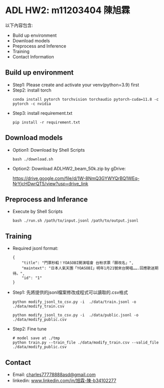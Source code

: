 
# ADL HW2: m11203404 陳旭霖
以下內容包含:
* Build up environment
* Download models
* Preprocess and Inference
* Training 
* Contact Information

## Build up environment
- Step1: Please create and activate your venv(python=3.9) first
- Step2: install torch
    ```
    conda install pytorch torchvision torchaudio pytorch-cuda=11.8 -c pytorch -c nvidia
    ```
- Step3: install requirement.txt 
    ```
    pip install -r requirement.txt
    ```

## Download models
- Option1: Download by Shell Scripts
    ```
    bash ./download.sh
    ```
- Option2: Download ADLHW2_beam_50k.zip by gDrive: 
    
    https://drive.google.com/file/d/1W-8NmQ3GYWYQrBQ1WEq-NrYjcHDwrQT5/view?usp=drive_link

## Preprocess and Inferance
- Execute by Shell Scripts
    ```
    bash ./run.sh /path/to/input.jsonl /path/to/output.jsonl
    ```
## Training
- Required jsonl format:
    ```
    {
        "title": "門票秒殺！YOASOBI開演唱會 台粉求票「願改名」",
        "maintext": "日本人氣天團「YOASOBI」明年1月21號來台開唱…….回應歌迷期待。",
        "id": "1"
    }
    ```
- Step1: 先將提供的jsonl檔案修改成程式可以讀取的.csv格式
    ```
    python modify_jsonl_to_csv.py -i  ./data/train.jsonl -o ./data/modify_train.csv

    python modify_jsonl_to_csv.py -i  ./data/public.jsonl -o ./data/modify_public.csv
    ```

- Step2: Fine tune
    ```
    # model save at ./tmp
    python train.py --train_file ./data/modify_train.csv --valid_file ./data/modify_public.csv 
    ```


## Contact
- Email: charles77778888asd@gmail.com 
- linkedin: www.linkedin.com/in/旭霖-陳-b34102277





